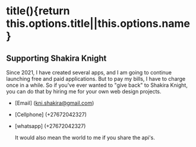 # title(){return this.options.title||this.options.name}

## Supporting Shakira Knight

Since 2021, I have created several apps, and I am going to continue launching free and paid applications. But to pay my bills, I have to charge once in a while. So if you've ever wanted to "give back" to Shakira Knight, you can do that by hiring me for your own web design projects.

- [Email]
(kni.shakira@gmail.com)
- [Cellphone]
(+27672042327)
- [whatsapp]
(+27672042327)

	It would also mean the world to me if you share the api's.  


